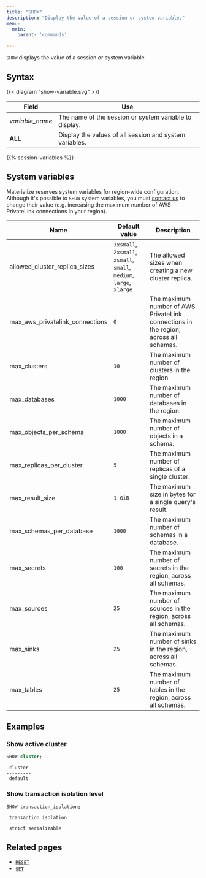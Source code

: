 ```yaml
---
title: "SHOW"
description: "Display the value of a session or system variable."
menu:
  main:
    parent: 'commands'

---
```


`SHOW` displays the value of a session or system variable.

## Syntax

{{< diagram "show-variable.svg" >}}

Field                  | Use
-----------------------|-----
_variable&lowbar;name_ | The name of the session or system variable to display.
**ALL**                | Display the values of all session and system variables.

{{% session-variables %}}

## System variables

Materialize reserves system variables for region-wide configuration. Although it's possible to `SHOW` system variables, you must [contact us](https://materialize.com/contact/) to change their value (e.g. increasing the maximum number of AWS PrivateLink connections in your region).

Name                                        | Default value                                                         | Description   |
--------------------------------------------|-----------------------------------------------------------------------|---------------|
allowed_cluster_replica_sizes               | `3xsmall`, `2xsmall`, `xsmall`, `small`, `medium`, `large`, `xlarge`  | The allowed sizes when creating a new cluster replica.
max_aws_privatelink_connections             | `0`                                                                   | The maximum number of AWS PrivateLink connections in the region, across all schemas.
max_clusters                                | `10`                                                                  | The maximum number of clusters in the region.
max_databases                               | `1000`                                                                | The maximum number of databases in the region.
max_objects_per_schema                      | `1000`                                                                | The maximum number of objects in a schema.
max_replicas_per_cluster                    | `5`                                                                   | The maximum number of replicas of a single cluster.
max_result_size                             | `1 GiB`                                                               | The maximum size in bytes for a single query's result.
max_schemas_per_database                    | `1000`                                                                | The maximum number of schemas in a database.
max_secrets                                 | `100`                                                                 | The maximum number of secrets in the region, across all schemas.
max_sources                                 | `25`                                                                  | The maximum number of sources in the region, across all schemas.
max_sinks                                   | `25`                                                                  | The maximum number of sinks in the region, across all schemas.
max_tables                                  | `25`                                                                  | The maximum number of tables in the region, across all schemas.

## Examples

### Show active cluster

```sql
SHOW cluster;
```
```
 cluster
---------
 default
```

### Show transaction isolation level

```sql
SHOW transaction_isolation;
```
```
 transaction_isolation
-----------------------
 strict serializable
```

## Related pages

- [`RESET`](../reset)
- [`SET`](../set)
